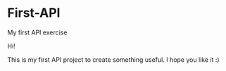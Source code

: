 # First-API
My first API exercise

Hi!

This is my first API project to create something useful. I hope you like it :)
